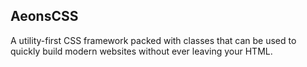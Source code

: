 ## AeonsCSS

A utility-first CSS framework packed with classes that can be used to quickly build modern websites without ever leaving your HTML.
